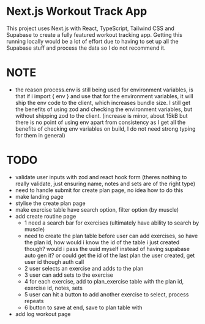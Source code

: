 # Next.js Workout Track App

This project uses Next.js with React, TypeScript, Tailwind CSS and Supabase to create a fully featured workout tracking app. Getting this running locally would be a lot of effort due to having to set up all the Supabase stuff and process the data so I do not recommend it.

# NOTE

- the reason process.env is still being used for environment variables, is that if i import { env } and use that for the environment variables, it will ship the env code to the client, which increases bundle size. I still get the benefits of using zod and checking the environment variables, but without shipping zod to the client. (increase is minor, about 15kB but there is no point of using env apart from consistency as I get all the benefits of checking env variables on build, I do not need strong typing for them in general)

# TODO

- validate user inputs with zod and react hook form (theres nothing to really validate, just ensuring name, notes and sets are of the right type)
- need to handle submit for create plan page, no idea how to do this
- make landing page
- stylise the create plan page
- make exercise table have search option, filter option (by muscle)
- add create routine page
  - 1 need a search bar for exercises (ultimately have ability to search by muscle)
  - need to create the plan table before user can add exercises, so have the plan id, how would i know the id of the table i just created though? would i pass the uuid myself instead of having supabase auto gen it? or could get the id of the last plan the user created, get user id though auth call
  - 2 user selects an exercise and adds to the plan
  - 3 user can add sets to the exercise
  - 4 for each exercise, add to plan_exercise table with the plan id, exercise id, notes, sets
  - 5 user can hit a button to add another exercise to select, process repeats
  - 6 button to save at end, save to plan table with
- add log workout page
